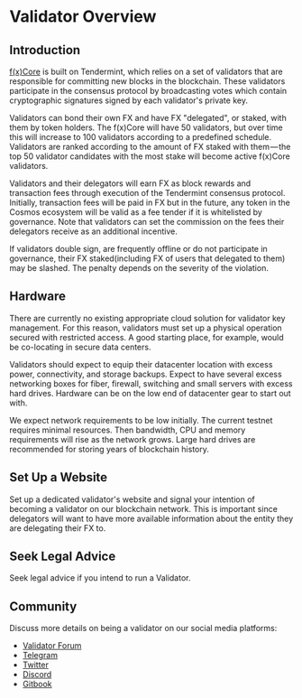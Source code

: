 # Validator Overview

## Introduction

[f(x)Core](../f-x-core/what-is-f-x-core.md) is built on Tendermint, which relies on a set of validators that are responsible for committing new blocks in the blockchain. These validators participate in the consensus protocol by broadcasting votes which contain cryptographic signatures signed by each validator's private key.

Validators can bond their own FX and have FX "delegated", or staked, with them by token holders. The f(x)Core will have 50 validators, but over time this will increase to 100 validators according to a predefined schedule. Validators are ranked according to the amount of FX staked with them — the top 50 validator candidates with the most stake will become active f(x)Core validators.

Validators and their delegators will earn FX as block rewards and transaction fees through execution of the Tendermint consensus protocol. Initially, transaction fees will be paid in FX but in the future, any token in the Cosmos ecosystem will be valid as a fee tender if it is whitelisted by governance. Note that validators can set the commission on the fees their delegators receive as an additional incentive.

If validators double sign, are frequently offline or do not participate in governance, their FX staked(including FX of users that delegated to them) may be slashed. The penalty depends on the severity of the violation.

## Hardware

There are currently no existing appropriate cloud solution for validator key management. For this reason, validators must set up a physical operation secured with restricted access. A good starting place, for example, would be co-locating in secure data centers.

Validators should expect to equip their datacenter location with excess power, connectivity, and storage backups. Expect to have several excess networking boxes for fiber, firewall, switching and small servers with excess hard drives. Hardware can be on the low end of datacenter gear to start out with.

We expect network requirements to be low initially. The current testnet requires minimal resources. Then bandwidth, CPU and memory requirements will rise as the network grows. Large hard drives are recommended for storing years of blockchain history.

## Set Up a Website

Set up a dedicated validator's website and signal your intention of becoming a validator on our blockchain network. This is important since delegators will want to have more available information about the entity they are delegating their FX to.

## Seek Legal Advice

Seek legal advice if you intend to run a Validator.

## Community

Discuss more details on being a validator on our social media platforms:

* [Validator Forum](https://forum.functionx.io/t/f-x-core-validator-node-setup-on-f-x-core-testnet/1785/189)
* [Telegram](https://t.me/functionx)
* [Twitter](https://twitter.com/functionx\_io)
* [Discord](https://discord.com/invite/J6k8arnyEQ)
* [Gitbook](https://github.com/functionx)
